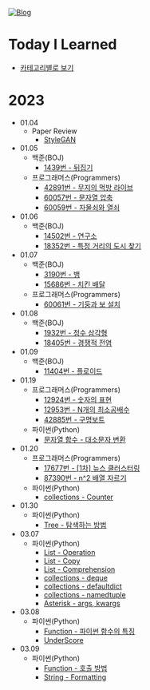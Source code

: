 [![Blog](https://img.shields.io/badge/Blog-jjjuuuun.github.io-green.svg)](https://jjjuuuun.github.io/)

# Today I Learned
- [카테고리별로 보기](https://github.com/jjjuuuun/jjjuuuun.github.io)

# 2023
- 01.04
    - Paper Review
        - [StyleGAN](https://github.com/jjjuuuun/jjjuuuun.github.io/blob/master/_posts/2023-01-04-StyleGAN.md)
- 01.05
    - 백준(BOJ)
        - [1439번 - 뒤집기](https://github.com/jjjuuuun/jjjuuuun.github.io/blob/master/_posts/2023-01-05-BOJ-1439.md)
    - 프로그래머스(Programmers)
        - [42891번 - 무지의 먹방 라이브](https://github.com/jjjuuuun/jjjuuuun.github.io/blob/master/_posts/2023-01-05-Programmers-42891.md)
        - [60057번 - 문자열 압축](https://github.com/jjjuuuun/jjjuuuun.github.io/blob/master/_posts/2023-01-05-Programmers-60057.md)
        - [60059번 - 자물쇠와 열쇠](https://github.com/jjjuuuun/jjjuuuun.github.io/blob/master/_posts/2023-01-05-Programmers-60059.md)
- 01.06
    - 백준(BOJ)
        - [14502번 - 연구소](https://github.com/jjjuuuun/jjjuuuun.github.io/blob/master/_posts/2023-01-06-BOJ-14502.md)
        - [18352번 - 특정 거리의 도시 찾기](https://github.com/jjjuuuun/jjjuuuun.github.io/blob/master/_posts/2023-01-06-BOJ-18352.md)
- 01.07
    - 백준(BOJ)
        - [3190번 - 뱀](https://github.com/jjjuuuun/jjjuuuun.github.io/blob/master/_posts/2023-01-07-BOJ-3190.md)
        - [15686번 - 치킨 배달](https://github.com/jjjuuuun/jjjuuuun.github.io/blob/master/_posts/2023-01-07-BOJ-15686.md)
    - 프로그래머스(Programmers)
        - [60061번 - 기둥과 보 설치](https://github.com/jjjuuuun/jjjuuuun.github.io/blob/master/_posts/2023-01-07-Programmers-60061.md)
- 01.08
    - 백준(BOJ)
        - [1932번 - 정수 삼각형](https://github.com/jjjuuuun/jjjuuuun.github.io/blob/master/_posts/2023-01-08-BOJ-1932.md)
        - [18405번 - 경쟁적 전염](https://github.com/jjjuuuun/jjjuuuun.github.io/blob/master/_posts/2023-01-08-BOJ-18405.md)
- 01.09
    - 백준(BOJ)
        - [11404번 - 플로이드](https://github.com/jjjuuuun/jjjuuuun.github.io/blob/master/_posts/2023-01-09-BOJ-11404.md)
- 01.19
    - 프로그래머스(Programmers)
        - [12924번 - 숫자의 표현](https://github.com/jjjuuuun/jjjuuuun.github.io/blob/master/_posts/2023-01-19-Programmers-12924.md)
        - [12953번 - N개의 최소공배수](https://github.com/jjjuuuun/jjjuuuun.github.io/blob/master/_posts/2023-01-19-Programmers-12953.md)
        - [42885번 - 구명보트](https://github.com/jjjuuuun/jjjuuuun.github.io/blob/master/_posts/2023-01-19-Programmers-42885.md)
    - 파이썬(Python)
        - [문자열 함수 - 대소문자 변환](https://github.com/jjjuuuun/jjjuuuun.github.io/blob/master/_posts/2023-01-19-Python-String-1.md)
- 01.20
    - 프로그래머스(Programmers)
        - [17677번 - [1차] 뉴스 클러스터링](https://github.com/jjjuuuun/jjjuuuun.github.io/blob/master/_posts/2023-01-20-Programmers-17677.md)
        - [87390번 - n^2 배열 자르기](https://github.com/jjjuuuun/jjjuuuun.github.io/blob/master/_posts/2023-01-20-Programmers-87390.md)
    - 파이썬(Python)
        - [collections - Counter](https://github.com/jjjuuuun/jjjuuuun.github.io/blob/master/_posts/2023-01-20-Python-Collections-Counter.md)
- 01.30
    - 파이썬(Python)
        - [Tree - 탐색하는 방법](https://github.com/jjjuuuun/jjjuuuun.github.io/blob/master/_posts/2023-01-30-Python-Tree-1.md)
- 03.07
    - 파이썬(Python)
        - [List - Operation](https://github.com/jjjuuuun/jjjuuuun.github.io/blob/master/_posts/2023-03-07-Python-List-Operation.md)
        - [List - Copy](https://github.com/jjjuuuun/jjjuuuun.github.io/blob/master/_posts/2023-03-07-Python-List-Copy.md)
        - [List - Comprehension](https://github.com/jjjuuuun/jjjuuuun.github.io/blob/master/_posts/2023-03-07-Python-List-Comprehension.md)
        - [collections - deque](https://github.com/jjjuuuun/jjjuuuun.github.io/blob/master/_posts/2023-03-07-Python-Collections-deque.md)
        - [collections - defaultdict](https://github.com/jjjuuuun/jjjuuuun.github.io/blob/master/_posts/2023-03-07-Python-Collections-defaultdict.md)
        - [collections - namedtuple](https://github.com/jjjuuuun/jjjuuuun.github.io/blob/master/_posts/2023-03-07-Python-Collections-namedtuple.md)
        - [Asterisk - args, kwargs](https://github.com/jjjuuuun/jjjuuuun.github.io/blob/master/_posts/2023-03-07-Python-Asterisk.md)
- 03.08
    - 파이썬(Python)
        - [Function - 파이썬 함수의 특징](https://github.com/jjjuuuun/jjjuuuun.github.io/blob/master/_posts/2023-03-08-Python-Function-FirstClassObjects.md)
        - [UnderScore](https://github.com/jjjuuuun/jjjuuuun.github.io/blob/master/_posts/2023-03-08-Python-UnderScore.md)
- 03.09
    - 파이썬(Python)
        - [Function - 호출 방법](https://github.com/jjjuuuun/jjjuuuun.github.io/blob/master/_posts/2023-03-09-Python-Function-Call.md)
        - [String - Formatting](https://github.com/jjjuuuun/jjjuuuun.github.io/blob/master/_posts/2023-03-09-Python-Formatting.md)